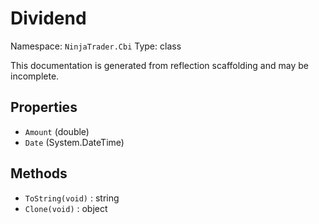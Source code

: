# Dividend

Namespace: `NinjaTrader.Cbi`
Type: class

This documentation is generated from reflection scaffolding and may be incomplete.

## Properties
- `Amount` (double)
- `Date` (System.DateTime)

## Methods
- `ToString(void)` : string
- `Clone(void)` : object
